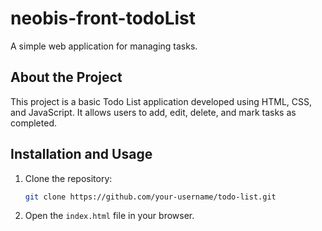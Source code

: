 # neobis-front-todoList

A simple web application for managing tasks.

## About the Project

This project is a basic Todo List application developed using HTML, CSS, and JavaScript. It allows users to add, edit, delete, and mark tasks as completed.

## Installation and Usage

1. Clone the repository:
    ```bash
    git clone https://github.com/your-username/todo-list.git
    ```

2. Open the `index.html` file in your browser.
   
